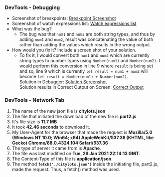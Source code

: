 ### DevTools - Debugging
- Screenshot of breakpoints: [Breakpoint Screenshot](Breakpoint.jpg)
- Screenshot of watch expressions list: [Watch expressions list](WatchExpressionsList.jpg)
- What was the bug?
  - The bug was that `num1` and `num2` are both string types, and thus by adding `num1` and `num2`, result was concatenating the value of both rather than adding the values which results in the wrong output. 
- How would you fix it? Include a screen shot of your solution.
  - To fix it, I would convert both `num1` and `num2` which are currently string types to number types using `Number(num1)` and `Number(num2)`. I would perform this conversion in line 9 where `result` is being set and so, line 9 which is currently `let result = num1 + num2` will become `let result = Number(num1) + Number(num2)`.  
  Solution in Debugger: [Solution Screenshot](SolutionDebugger.jpg)  
  Solution results in Correct Output on Screen: [Correct Output](SolutionOnScreen.jpg)  

### DevTools - Network Tab 
1. The name of the new json file is **citylots.json**
2. The file that initiated the download of the new file is **part2.js**
3. It's file size is **11.7 MB**
4. It took **42.46 seconds** to download it.
5. My User-Agent for the browser that made the request is **Mozilla/5.0 (Windows NT 10.0; Win64; x64) AppleWebKit/537.36 (KHTML, like Gecko) Chrome/88.0.4324.104 Safari/537.36**
6. The type of server it came from is **Apache**.
7. The file was last modified on **Tue, 26 Jan 2021 22:14:13 GMT**.
8. The Content-Type of this file is **application/json**.
9. The method **`fetch('./citylots.json')`** inside the initiating file, part2.js, made the request. Thus, a fetch() method was used.